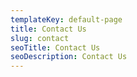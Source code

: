```yaml
---
templateKey: default-page
title: Contact Us
slug: contact
seoTitle: Contact Us
seoDescription: Contact Us
---
```

